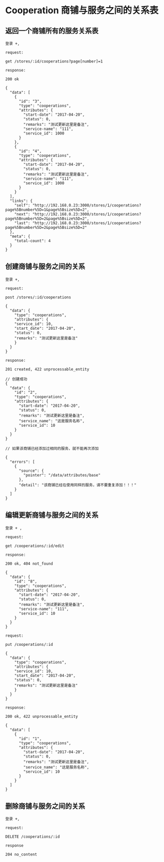 # Cooperation 商铺与服务之间的关系表

## 返回一个商铺所有的服务关系表

    登录 +,

    request:

    get /stores/:id/cooperations?page[number]=1

    response:

    200 ok

    {
      "data": [
        {
          "id": "3",
          "type": "cooperations",
          "attributes": {
            "start-date": "2017-04-20",
            "status": 0,
            "remarks": "测试更新这里是备注",
            "service-name": "111",
            "service_id": 1000
          }
        },
        {
          "id": "4",
          "type": "cooperations",
          "attributes": {
            "start-date": "2017-04-20",
            "status": 0,
            "remarks": "测试更新这里是备注",
            "service-name": "111",
            "service_id": 1000
          }
        }
      ],
      "links": {
        "self": "http://192.168.0.23:3000/stores/1/cooperations?page%5Bnumber%5D=1&page%5Bsize%5D=2",
        "next": "http://192.168.0.23:3000/stores/1/cooperations?page%5Bnumber%5D=2&page%5Bsize%5D=2",
        "last": "http://192.168.0.23:3000/stores/1/cooperations?page%5Bnumber%5D=2&page%5Bsize%5D=2"
      },
      "meta": {
        "total-count": 4
      }
    }

## 创建商铺与服务之间的关系

    登录 +,

    request:

    post /stores/:id/cooperations

    {
      "data": {
        "type": "cooperations",
        "attributes": {
        "service_id": 10,
        "start_date": "2017-04-20",
        "status": 0,
        "remarks": "测试更新这里是备注"
        }
      }
    }

    response:

    201 created, 422 unprocessable_entity  

    // 创建成功
    {
      "data": {
        "id": "2",
        "type": "cooperations",
        "attributes": {
          "start-date": "2017-04-20",
          "status": 0,
          "remarks": "测试更新这里是备注",
          "service_name": "这是服务名称",
          "service_id": 10
        }
      }
    }

    // 如果该商铺已经添加过相同的服务，就不能再次添加

    {
      "errors": [
        {
          "source": {
            "pointer": "/data/attributes/base"
          },
          "detail": "该商铺已经在使用同样的服务，请不要重复添加！！！"
        }
      ]
    }

## 编辑更新商铺与服务之间的关系

    登录 + ,

    request:

    get /cooperations/:id/edit

    response:

    200 ok, 404 not_found

    {
      "data": {
        "id": "8",
        "type": "cooperations",
        "attributes": {
          "start-date": "2017-04-20",
          "status": 0,
          "remarks": "测试更新这里是备注",
          "service-name": "111",
          "service_id": 10
        }
      }
    }

    request:

    put /cooperations/:id

    {
      "data": {
        "type": "cooperations",
        "attributes": {
        "service_id": 10,
        "start_date": "2017-04-20",
        "status": 0,
        "remarks": "测试更新这里是备注"
        }
      }
    }

    response:

    200 ok, 422 unprocessable_entity

    {
      "data": [
        {
          "id": "1",
          "type": "cooperations",
          "attributes": {
            "start-date": "2017-04-20",
            "status": 0,
            "remarks": "测试更新这里是备注",
            "service_name": "这是服务名称",
            "service_id": 10
          }
        }
      ]
    }


## 删除商铺与服务之间的关系

    登录 +,

    request:

    DELETE /cooperations/:id

    response

    204 no_content
